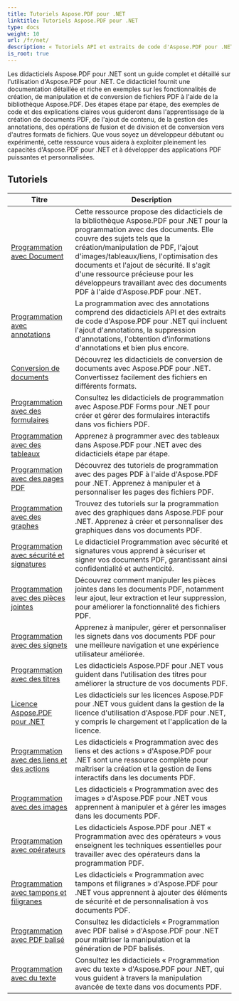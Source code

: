 ```yaml
---
title: Tutoriels Aspose.PDF pour .NET
linktitle: Tutoriels Aspose.PDF pour .NET
type: docs
weight: 10
url: /fr/net/
description: « Tutoriels API et extraits de code d'Aspose.PDF pour .NET qui incluent la création, l'édition, la conversion, l'impression et de nombreuses autres fonctionnalités d'utilisation du traitement de documents PDF »
is_root: true
---
```


Les didacticiels Aspose.PDF pour .NET sont un guide complet et détaillé sur l'utilisation d'Aspose.PDF pour .NET. Ce didacticiel fournit une documentation détaillée et riche en exemples sur les fonctionnalités de création, de manipulation et de conversion de fichiers PDF à l'aide de la bibliothèque Aspose.PDF. Des étapes étape par étape, des exemples de code et des explications claires vous guideront dans l'apprentissage de la création de documents PDF, de l'ajout de contenu, de la gestion des annotations, des opérations de fusion et de division et de conversion vers d'autres formats de fichiers. Que vous soyez un développeur débutant ou expérimenté, cette ressource vous aidera à exploiter pleinement les capacités d'Aspose.PDF pour .NET et à développer des applications PDF puissantes et personnalisées.

## Tutoriels
| Titre | Description |
| --- | --- | 
| [Programmation avec Document](./programming-with-document/) | Cette ressource propose des didacticiels de la bibliothèque Aspose.PDF pour .NET pour la programmation avec des documents. Elle couvre des sujets tels que la création/manipulation de PDF, l'ajout d'images/tableaux/liens, l'optimisation des documents et l'ajout de sécurité. Il s'agit d'une ressource précieuse pour les développeurs travaillant avec des documents PDF à l'aide d'Aspose.PDF pour .NET. |
| [Programmation avec annotations](./annotations/) | La programmation avec des annotations comprend des didacticiels API et des extraits de code d'Aspose.PDF pour .NET qui incluent l'ajout d'annotations, la suppression d'annotations, l'obtention d'informations d'annotations et bien plus encore. |  
| [Conversion de documents](./document-conversion/) | Découvrez les didacticiels de conversion de documents avec Aspose.PDF pour .NET. Convertissez facilement des fichiers en différents formats. |
| [Programmation avec des formulaires](./programming-with-forms/) | Consultez les didacticiels de programmation avec Aspose.PDF Forms pour .NET pour créer et gérer des formulaires interactifs dans vos fichiers PDF. |
| [Programmation avec des tableaux](./programming-with-tables/) | Apprenez à programmer avec des tableaux dans Aspose.PDF pour .NET avec des didacticiels étape par étape. | 
| [Programmation avec des pages PDF](./programming-with-pdf-pages/) | Découvrez des tutoriels de programmation avec des pages PDF à l'aide d'Aspose.PDF pour .NET. Apprenez à manipuler et à personnaliser les pages des fichiers PDF. |
| [Programmation avec des graphes](./programming-with-graphs/) | Trouvez des tutoriels sur la programmation avec des graphiques dans Aspose.PDF pour .NET. Apprenez à créer et personnaliser des graphiques dans vos documents PDF. |
| [Programmation avec sécurité et signatures](./programming-with-security-and-signatures/) | Le didacticiel Programmation avec sécurité et signatures vous apprend à sécuriser et signer vos documents PDF, garantissant ainsi confidentialité et authenticité. |
| [Programmation avec des pièces jointes](./programming-with-attachments/) | Découvrez comment manipuler les pièces jointes dans les documents PDF, notamment leur ajout, leur extraction et leur suppression, pour améliorer la fonctionnalité des fichiers PDF. |
| [Programmation avec des signets](./programming-with-bookmarks/) | Apprenez à manipuler, gérer et personnaliser les signets dans vos documents PDF pour une meilleure navigation et une expérience utilisateur améliorée. |
| [Programmation avec des titres](./programming-with-headings/) | Les didacticiels Aspose.PDF pour .NET vous guident dans l'utilisation des titres pour améliorer la structure de vos documents PDF. |
| [Licence Aspose.PDF pour .NET](./licensing-aspose-pdf/) | Les didacticiels sur les licences Aspose.PDF pour .NET vous guident dans la gestion de la licence d'utilisation d'Aspose.PDF pour .NET, y compris le chargement et l'application de la licence. |
| [Programmation avec des liens et des actions](./programming-with-links-and-actions/) | Les didacticiels « Programmation avec des liens et des actions » d'Aspose.PDF pour .NET sont une ressource complète pour maîtriser la création et la gestion de liens interactifs dans les documents PDF. |
| [Programmation avec des images](./programming-with-images/) | Les didacticiels « Programmation avec des images » d'Aspose.PDF pour .NET vous apprennent à manipuler et à gérer les images dans les documents PDF. |
| [Programmation avec opérateurs](./programming-with-operators/) | Les didacticiels Aspose.PDF pour .NET « Programmation avec des opérateurs » vous enseignent les techniques essentielles pour travailler avec des opérateurs dans la programmation PDF. |
| [Programmation avec tampons et filigranes](./programming-with-stamps-and-watermarks/) | Les didacticiels « Programmation avec tampons et filigranes » d'Aspose.PDF pour .NET vous apprennent à ajouter des éléments de sécurité et de personnalisation à vos documents PDF. |
| [Programmation avec PDF balisé](./programming-with-tagged-pdf/) | Consultez les didacticiels « Programmation avec PDF balisé » d'Aspose.PDF pour .NET pour maîtriser la manipulation et la génération de PDF balisés. |
| [Programmation avec du texte](./programming-with-text/) | Consultez les didacticiels « Programmation avec du texte » d'Aspose.PDF pour .NET, qui vous guident à travers la manipulation avancée de texte dans vos documents PDF. |